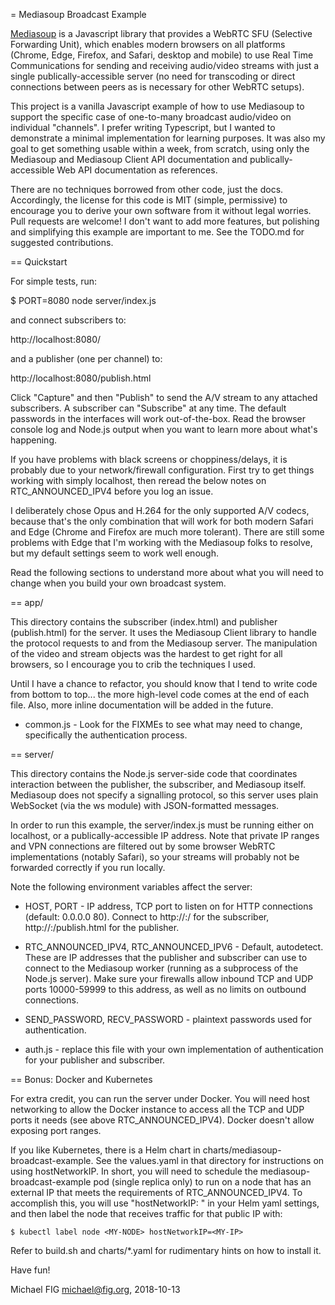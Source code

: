 = Mediasoup Broadcast Example

[Mediasoup](https://mediasoup.org/) is a Javascript library that provides a WebRTC SFU (Selective Forwarding Unit), which enables modern browsers on all platforms (Chrome, Edge, Firefox, and Safari, desktop and mobile) to use Real Time Communications for sending and receiving audio/video streams with just a single publically-accessible server (no need for transcoding or direct connections between peers as is necessary for other WebRTC setups).

This project is a vanilla Javascript example of how to use Mediasoup to support the specific case of one-to-many broadcast audio/video on individual "channels".  I prefer writing Typescript, but I wanted to demonstrate a minimal implementation for learning purposes.  It was also my goal to get something usable within a week, from scratch, using only the Mediasoup and Mediasoup Client API documentation and publically-accessible Web API documentation as references.

There are no techniques borrowed from other code, just the docs.  Accordingly, the license for this code is MIT (simple, permissive) to encourage you to derive your own software from it without legal worries.  Pull requests are welcome!  I don't want to add more features, but polishing and simplifying this example are important to me.  See the TODO.md for suggested contributions.

== Quickstart

For simple tests, run:

$ PORT=8080 node server/index.js

and connect subscribers to:

http://localhost:8080/

and a publisher (one per channel) to:

http://localhost:8080/publish.html

Click "Capture" and then "Publish" to send the A/V stream to any attached subscribers.  A subscriber can "Subscribe" at any time.  The default passwords in the interfaces will work out-of-the-box.  Read the browser console log and Node.js output when you want to learn more about what's happening.

If you have problems with black screens or choppiness/delays, it is probably due to your network/firewall configuration.  First try to get things working with simply localhost, then reread the below notes on RTC_ANNOUNCED_IPV4 before you log an issue.

I deliberately chose Opus and H.264 for the only supported A/V codecs, because that's the only combination that will work for both modern Safari and Edge (Chrome and Firefox are much more tolerant).  There are still some problems with Edge that I'm working with the Mediasoup folks to resolve, but my default settings seem to work well enough.

Read the following sections to understand more about what you will need to change when you build your own broadcast system.

== app/

This directory contains the subscriber (index.html) and publisher (publish.html) for the server.  It uses the Mediasoup Client library to handle the protocol requests to and from the Mediasoup server.  The manipulation of the video and stream objects was the hardest to get right for all browsers, so I encourage you to crib the techniques I used.

Until I have a chance to refactor, you should know that I tend to write code from bottom to top... the more high-level code comes at the end of each file.  Also, more inline documentation will be added in the future.

* common.js - Look for the FIXMEs to see what may need to change, specifically the authentication process.

== server/

This directory contains the Node.js server-side code that coordinates interaction between the publisher, the subscriber, and Mediasoup itself.  Mediasoup does not specify a signalling protocol, so this server uses plain WebSocket (via the ws module) with JSON-formatted messages.

In order to run this example, the server/index.js must be running either on localhost, or a publically-accessible IP address.  Note that private IP ranges and VPN connections are filtered out by some browser WebRTC implementations (notably Safari), so your streams will probably not be forwarded correctly if you run locally.

Note the following environment variables affect the server:

* HOST, PORT - IP address, TCP port to listen on for HTTP connections (default: 0.0.0.0 80).  Connect to http://<HOST>:<PORT>/ for the subscriber, http://<HOST>:<PORT>/publish.html for the publisher.

* RTC_ANNOUNCED_IPV4, RTC_ANNOUNCED_IPV6 - Default, autodetect.  These are IP addresses that the publisher and subscriber can use to connect to the Mediasoup worker (running as a subprocess of the Node.js server).  Make sure your firewalls allow inbound TCP and UDP ports 10000-59999 to this address, as well as no limits on outbound connections.

* SEND_PASSWORD, RECV_PASSWORD - plaintext passwords used for authentication.

* auth.js - replace this file with your own implementation of authentication for your publisher and subscriber.

== Bonus: Docker and Kubernetes

For extra credit, you can run the server under Docker.  You will need host networking to allow the Docker instance to access all the TCP and UDP ports it needs (see above RTC_ANNOUNCED_IPV4).  Docker doesn't allow exposing port ranges.

If you like Kubernetes, there is a Helm chart in charts/mediasoup-broadcast-example.  See the values.yaml in that directory for instructions on using hostNetworkIP.  In short, you will need to schedule the mediasoup-broadcast-example pod (single replica only) to run on a node that has an external IP that meets the requirements of RTC_ANNOUNCED_IPV4.  To accomplish this, you will use "hostNetworkIP: <MY-IP>" in your Helm yaml settings, and then label the node that receives traffic for that public IP with:

```
$ kubectl label node <MY-NODE> hostNetworkIP=<MY-IP>
```

Refer to build.sh and charts/*.yaml for rudimentary hints on how to install it.

Have fun!

Michael FIG <michael@fig.org>, 2018-10-13
